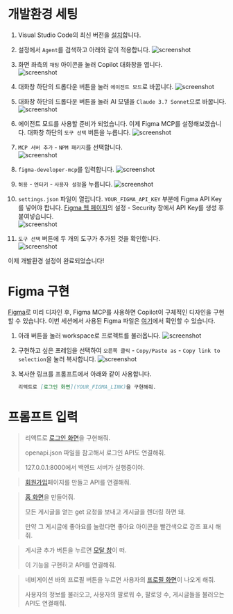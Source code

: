 # 개발환경 세팅

1. Visual Studio Code의 최신 버전을 [설치](https://code.visualstudio.com/Download)합니다.

1. 설정에서 `Agent`를 검색하고 아래와 같이 적용합니다.
   ![screenshot](./screenshot1.png)

1. 화면 좌측의 `채팅` 아이콘을 눌러 Copilot 대화창을 엽니다. <br/>
   ![screenshot](./screenshot2.png)

1. 대화창 하단의 드롭다운 버튼을 눌러 `에이전트 모드`로 바꿉니다.
   ![screenshot](./screenshot3.png)

1. 대화창 하단의 드롭다운 버튼을 눌러 AI 모델을 `Claude 3.7 Sonnet`으로 바꿉니다.
   ![screenshot](./screenshot4.png)

1. 에이전트 모드를 사용할 준비가 되었습니다. 이제 Figma MCP를 설정해보겠습니다. 대화창 하단의 `도구 선택` 버튼을 누릅니다.
   ![screenshot](./screenshot5.png)

1. `MCP 서버 추가` - `NPM 패키지`를 선택합니다.  
   ![screenshot](./screenshot6.png)

1. `figma-developer-mcp`를 입력합니다.
   ![screenshot](./screenshot7.png)

1. `허용` - `엔터키` - `사용자 설정`을 누릅니다.
   ![screenshot](./screenshot8.png)

1. `settings.json` 파일이 열립니다. `YOUR_FIGMA_API_KEY` 부분에 Figma API Key를 넣어야 합니다. [Figma 웹 페이지](https://www.figma.com)의 설정 - Security 창에서 API Key를 생성 후 붙여넣습니다. <br/>
   ![screenshot](./screenshot9.png)

1. `도구 선택` 버튼에 두 개의 도구가 추가된 것을 확인합니다. <br/>
   ![screenshot](./screenshot10.png)

이제 개발환경 설정이 완료되었습니다!

# Figma 구현

[Figma](https://www.figma.com)로 미리 디자인 후, Figma MCP를 사용하면 Copilot이 구체적인 디자인을 구현할 수 있습니다. 이번 세션에서 사용된 Figma 파일은 [여기](https://www.figma.com/community/file/1493853152731177725)에서 확인할 수 있습니다. 

1. 아래 버튼을 눌러 workspace로 프로젝트를 불러옵니다. 
    ![screenshot](./screenshot11.png)

1. 구현하고 싶은 프레임을 선택하여 `오른쪽 클릭` - `Copy/Paste as` - `Copy link to selection`을 눌러 복사합니다. 
    ![screenshot](./screenshot12.png)

1. 복사한 링크를 프롬프트에서 아래와 같이 사용합니다. 
   ```markdown
   리액트로 [로그인 화면](YOUR_FIGMA_LINK)을 구현해줘.
   ```

# 프롬프트 입력

> 리액트로 [로그인 화면](https://www.figma.com/design/hmDJzp2LeXs7TD80U9mMVo/SNS?node-id=5-903&t=WxlFAGiv33XmtzdV-4)을 구현해줘.
>
> openapi.json 파일을 참고해서 로그인 API도 연결해줘.
>
> 127.0.0.1:8000에서 백엔드 서버가 실행중이야.

> [회원가입](https://www.figma.com/design/hmDJzp2LeXs7TD80U9mMVo/SNS?node-id=5-916&t=WxlFAGiv33XmtzdV-4)페이지를 만들고 API를 연결해줘.

> [홈 화면](https://www.figma.com/design/hmDJzp2LeXs7TD80U9mMVo/SNS?node-id=6-2&t=JL7p4EQlx35L7yLp-4)을 만들어줘.
>
> 모든 게시글을 얻는 get 요청을 보내고 게시글을 렌더링 하면 돼.
>
>만약 그 게시글에 좋아요를 눌렀다면 좋아요 아이콘을 빨간색으로 강조 표시 해줘.

> 게시글 추가 버튼을 누르면 [모달 창](https://www.figma.com/design/hmDJzp2LeXs7TD80U9mMVo/SNS?node-id=80-491&t=WxlFAGiv33XmtzdV-4)이 떠. 
>
> 이 기능을 구현하고 API를 연결해줘.

>네비게이션 바의 프로필 버튼을 누르면 사용자의 [프로필 화면](https://www.figma.com/design/hmDJzp2LeXs7TD80U9mMVo/SNS?node-id=6-59&t=WxlFAGiv33XmtzdV-4)이 나오게 해줘. 
>
> 사용자의 정보를 불러오고, 사용자의 팔로워 수, 팔로잉 수, 게시글들을 불러오는 API도 연결해줘.
